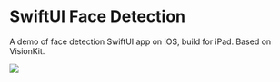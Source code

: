 # SwiftUI Face Detection

A demo of face detection SwiftUI app on iOS, build for iPad. Based on VisionKit.

![](https://github.com/javokhirsavriev/swiftui-face-detection/blob/main/files/example.gif)
